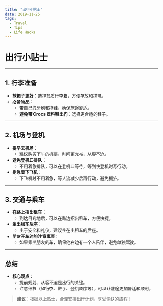 ```yaml
---
title: "出行小贴士"
date: 2019-11-25
tags:
  - Travel
  - Tips
  - Life Hacks
---
```


# 出行小贴士

---

## **1. 行李准备**
- **软箱子更好**：选择软质行李箱，方便存放和携带。
- **必备物品**：
  - 带自己的牙刷和拖鞋，确保旅途舒适。
  - **避免带 Crocs 塑料鞋出门**：选择更合适的鞋子。

---

## **2. 机场与登机**
- **提早去机场**：
  - 建议购买下午的机票，时间更充裕，从容不迫。
- **避免登机口排队**：
  - 不用着急排队，可以在登机口等待，等到快登机时再行动。
- **别急着下飞机**：
  - 下飞机时不用着急，等人流减少后再行动，避免拥挤。

---

## **3. 交通与乘车**
- **在路上招出租车**：
  - 到达目的地后，可以在路边招出租车，方便快捷。
- **坐出租车后座**：
  - 出于安全和礼仪，建议坐在出租车的后座。
- **朋友开车时的注意事项**：
  - 如果乘坐朋友的车，确保他右边有一个人陪伴，避免单独驾驶。

---

## **总结**

- **核心观点**：
  - 提前规划、从容不迫是出行的关键。
  - 注意细节（如行李、鞋子、登机顺序等），可以让旅途更加舒适和顺利。

> **建议**：根据以上贴士，合理安排出行计划，享受愉快的旅程！

